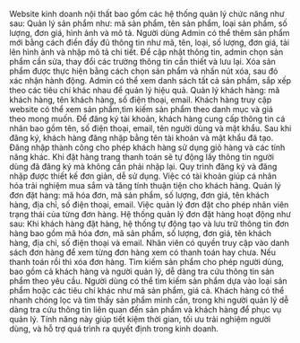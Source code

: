 Website kinh doanh nội thất bao gồm các hệ thống quản lý chức năng như sau:
Quản lý sản phẩm như: mã sản phẩm, tên sản phẩm, loại sản phẩm, số lượng, đơn giá, hình ảnh và mô tả. Người dùng Admin có thể thêm sản phẩm mới bằng cách điền đầy đủ thông tin như mã, tên, loại, số lượng, đơn giá, tải lên hình ảnh và nhập mô tả chi tiết. Để cập nhật thông tin, admin chọn sản phẩm cần sửa, thay đổi các trường thông tin cần thiết và lưu lại. Xóa sản phẩm được thực hiện bằng cách chọn sản phẩm và nhấn nút xóa, sau đó xác nhận hành động. Admin có thể xem danh sách tất cả sản phẩm, sắp xếp theo các tiêu chí khác nhau để quản lý hiệu quả.
Quản lý khách hàng: mã khách hàng, tên khách hàng, số điện thoại, email. Khách hàng truy cập website có thể xem sản phẩm,tìm kiếm sản phẩm theo danh mục và giá theo mong muốn. Để đăng ký tài khoản, khách hàng cung cấp thông tin cá nhân bao gồm tên, số điện thoại, email, tên người dùng và mật khẩu. Sau khi đăng ký, khách hàng đăng nhập bằng tên tài khoản và mật khẩu đã tạo. Đăng nhập thành công cho phép khách hàng sử dụng giỏ hàng và các tính năng khác. Khi đặt hàng trang thanh toán sẽ tự động lấy thông tin người dùng đã đăng ký mà không cần phải nhập lại. Quy trình đăng ký và đăng nhập được thiết kế đơn giản, dễ sử dụng. Việc có tài khoản giúp cá nhân hóa trải nghiệm mua sắm và tăng tính thuận tiện cho khách hàng.
Quản lý đơn đặt hàng: mã hóa đơn, mã sản phẩm, số lượng, đơn giá, tên khách hàng, địa chỉ, số điện thoại, email. Việc quản lý đơn đặt cho phép nhân viên trạng thái của từng đơn hàng. Hệ thống quản lý đơn đặt hàng hoạt động như sau: Khi khách hàng đặt hàng, hệ thống tự động tạo và lưu trữ thông tin đơn hàng bao gồm mã hóa đơn, mã sản phẩm, số lượng, đơn giá, tên khách hàng, địa chỉ, số điện thoại và email. Nhân viên có quyền truy cập vào danh sách đơn hàng để xem từng đơn hàng xem có thanh toán hay chưa. Nếu thanh toán rồi thì xóa đơn hàng.
Tìm kiếm sản phẩm cho phép người dùng, bao gồm cả khách hàng và người quản lý, dễ dàng tra cứu thông tin sản phẩm theo yêu cầu. Người dùng có thể tìm kiếm sản phẩm dựa vào loại sản phẩm hoặc các tiêu chí khác như mã sản phẩm, giá cả. Khách hàng có thể nhanh chóng lọc và tìm thấy sản phẩm mình cần, trong khi người quản lý dễ dàng tra cứu thông tin liên quan đến sản phẩm và khách hàng để phục vụ quản lý. Tính năng này giúp tiết kiệm thời gian, tối ưu trải nghiệm người dùng, và hỗ trợ quá trình ra quyết định trong kinh doanh.
